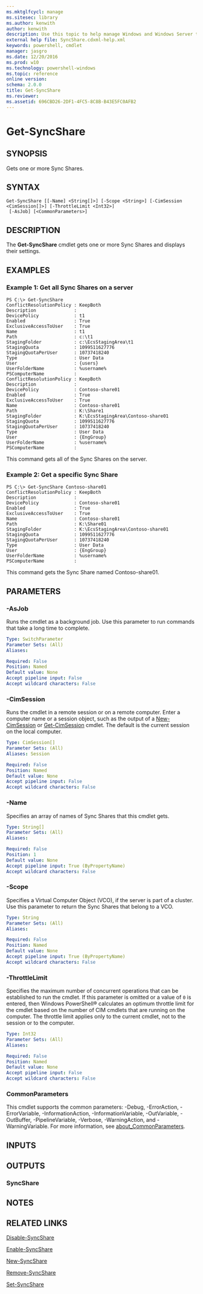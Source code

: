```yaml
---
ms.mktglfcycl: manage
ms.sitesec: library
ms.author: kenwith
author: kenwith
description: Use this topic to help manage Windows and Windows Server technologies with Windows PowerShell.
external help file: SyncShare.cdxml-help.xml
keywords: powershell, cmdlet
manager: jasgro
ms.date: 12/20/2016
ms.prod: w10
ms.technology: powershell-windows
ms.topic: reference
online version: 
schema: 2.0.0
title: Get-SyncShare
ms.reviewer:
ms.assetid: 696CBD26-2DF1-4FC5-8C8B-B43E5FC0AFB2
---
```


# Get-SyncShare

## SYNOPSIS
Gets one or more Sync Shares.

## SYNTAX

```
Get-SyncShare [[-Name] <String[]>] [-Scope <String>] [-CimSession <CimSession[]>] [-ThrottleLimit <Int32>]
 [-AsJob] [<CommonParameters>]
```

## DESCRIPTION
The **Get-SyncShare** cmdlet gets one or more Sync Shares and displays their settings.

## EXAMPLES

### Example 1: Get all Sync Shares on a server
```
PS C:\> Get-SyncShare
ConflictResolutionPolicy : KeepBoth
Description              : 
DevicePolicy             : t1
Enabled                  : True
ExclusiveAccessToUser    : True
Name                     : t1
Path                     : c:\t1
StagingFolder            : c:\EcsStagingArea\t1
StagingQuota             : 1099511627776
StagingQuotaPerUser      : 10737418240
Type                     : User Data
User                     : {users}
UserFolderName           : %username%
PSComputerName           : 
ConflictResolutionPolicy : KeepBoth
Description              : 
DevicePolicy             : Contoso-share01
Enabled                  : True
ExclusiveAccessToUser    : True
Name                     : Contoso-share01
Path                     : K:\Share1
StagingFolder            : K:\EcsStagingArea\Contoso-share01
StagingQuota             : 1099511627776
StagingQuotaPerUser      : 10737418240
Type                     : User Data
User                     : {EngGroup}
UserFolderName           : %username%
PSComputerName           :
```

This command gets all of the Sync Shares on the server.

### Example 2: Get a specific Sync Share
```
PS C:\> Get-SyncShare Contoso-share01
ConflictResolutionPolicy : KeepBoth
Description              : 
DevicePolicy             : Contoso-share01
Enabled                  : True
ExclusiveAccessToUser    : True
Name                     : Contoso-share01
Path                     : K:\Share01
StagingFolder            : K:\EcsStagingArea\Contoso-share01
StagingQuota             : 1099511627776
StagingQuotaPerUser      : 10737418240
Type                     : User Data
User                     : {EngGroup}
UserFolderName           : %username%
PSComputerName           :
```

This command gets the Sync Share named Contoso-share01.

## PARAMETERS

### -AsJob
Runs the cmdlet as a background job. Use this parameter to run commands that take a long time to complete.

```yaml
Type: SwitchParameter
Parameter Sets: (All)
Aliases: 

Required: False
Position: Named
Default value: None
Accept pipeline input: False
Accept wildcard characters: False
```

### -CimSession
Runs the cmdlet in a remote session or on a remote computer.
Enter a computer name or a session object, such as the output of a [New-CimSession](http://go.microsoft.com/fwlink/p/?LinkId=227967) or [Get-CimSession](http://go.microsoft.com/fwlink/p/?LinkId=227966) cmdlet.
The default is the current session on the local computer.

```yaml
Type: CimSession[]
Parameter Sets: (All)
Aliases: Session

Required: False
Position: Named
Default value: None
Accept pipeline input: False
Accept wildcard characters: False
```

### -Name
Specifies an array of names of Sync Shares that this cmdlet gets.

```yaml
Type: String[]
Parameter Sets: (All)
Aliases: 

Required: False
Position: 1
Default value: None
Accept pipeline input: True (ByPropertyName)
Accept wildcard characters: False
```

### -Scope
Specifies a Virtual Computer Object (VCO), if the server is part of a cluster.
Use this parameter to return the Sync Shares that belong to a VCO.

```yaml
Type: String
Parameter Sets: (All)
Aliases: 

Required: False
Position: Named
Default value: None
Accept pipeline input: True (ByPropertyName)
Accept wildcard characters: False
```

### -ThrottleLimit
Specifies the maximum number of concurrent operations that can be established to run the cmdlet.
If this parameter is omitted or a value of `0` is entered, then Windows PowerShell® calculates an optimum throttle limit for the cmdlet based on the number of CIM cmdlets that are running on the computer.
The throttle limit applies only to the current cmdlet, not to the session or to the computer.

```yaml
Type: Int32
Parameter Sets: (All)
Aliases: 

Required: False
Position: Named
Default value: None
Accept pipeline input: False
Accept wildcard characters: False
```

### CommonParameters
This cmdlet supports the common parameters: -Debug, -ErrorAction, -ErrorVariable, -InformationAction, -InformationVariable, -OutVariable, -OutBuffer, -PipelineVariable, -Verbose, -WarningAction, and -WarningVariable. For more information, see [about_CommonParameters](http://go.microsoft.com/fwlink/?LinkID=113216).

## INPUTS

## OUTPUTS

### SyncShare

## NOTES

## RELATED LINKS

[Disable-SyncShare](./Disable-SyncShare.md)

[Enable-SyncShare](./Enable-SyncShare.md)

[New-SyncShare](./New-SyncShare.md)

[Remove-SyncShare](./Remove-SyncShare.md)

[Set-SyncShare](./Set-SyncShare.md)

